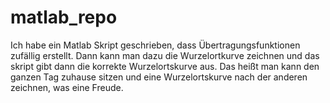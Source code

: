 # matlab_repo
Ich habe ein Matlab Skript geschrieben, dass Übertragungsfunktionen zufällig erstellt. Dann kann man dazu die Wurzelortkurve zeichnen und das skript gibt dann die korrekte Wurzelortskurve aus. Das heißt man kann den ganzen Tag zuhause sitzen und eine Wurzelortskurve nach der anderen zeichnen, was eine Freude.

